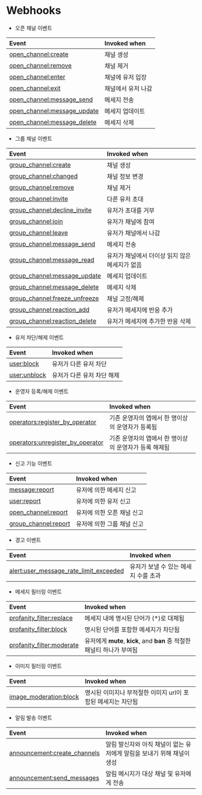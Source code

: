 # Webhooks



- 오픈 채널 이벤트

| Event                                                        | Invoked when       |
| :----------------------------------------------------------- | :----------------- |
| [open_channel:create](https://sendbird.com/docs/chat/v3/platform-api/webhook/events/open-channel#2-open_channel-create) | 채널 생성          |
| [open_channel:remove](https://sendbird.com/docs/chat/v3/platform-api/webhook/events/open-channel#2-open_channel-remove) | 채널 제거          |
| [open_channel:enter](https://sendbird.com/docs/chat/v3/platform-api/webhook/events/open-channel#2-open_channel-enter) | 채널에 유저 입장   |
| [open_channel:exit](https://sendbird.com/docs/chat/v3/platform-api/webhook/events/open-channel#2-open_channel-exit) | 채널에서 유저 나감 |
| [open_channel:message_send](https://sendbird.com/docs/chat/v3/platform-api/webhook/events/open-channel#2-open_channel-message_send) | 메세지 전송        |
| [open_channel:message_update](https://sendbird.com/docs/chat/v3/platform-api/webhook/events/open-channel#2-open_channel-message_update) | 메세지 업데이트    |
| [open_channel:message_delete](https://sendbird.com/docs/chat/v3/platform-api/webhook/events/open-channel#2-open_channel-message_delete) | 메세지 삭제        |

- 그룹 채널 이벤트

| Event                                                        | Invoked when                                   |
| :----------------------------------------------------------- | :--------------------------------------------- |
| [group_channel:create](https://sendbird.com/docs/chat/v3/platform-api/webhook/events/group-channel#2-group_channel-create) | 채널 생성                                      |
| [group_channel:changed](https://sendbird.com/docs/chat/v3/platform-api/webhook/events/group-channel#2-group_channel-changed) | 채널 정보 변경                                 |
| [group_channel:remove](https://sendbird.com/docs/chat/v3/platform-api/webhook/events/group-channel#2-group_channel-remove) | 채널 제거                                      |
| [group_channel:invite](https://sendbird.com/docs/chat/v3/platform-api/webhook/events/group-channel#2-group_channel-invite) | 다른 유저 초대                                 |
| [group_channel:decline_invite](https://sendbird.com/docs/chat/v3/platform-api/webhook/events/group-channel#2-group_channel-decline_invite) | 유저가 초대를 거부                             |
| [group_channel:join](https://sendbird.com/docs/chat/v3/platform-api/webhook/events/group-channel#2-group_channel-join) | 유저가 채널에 참여                             |
| [group_channel:leave](https://sendbird.com/docs/chat/v3/platform-api/webhook/events/group-channel#2-group_channel-leave) | 유저가 채널에서 나감                           |
| [group_channel:message_send](https://sendbird.com/docs/chat/v3/platform-api/webhook/events/group-channel#2-group_channel-message_send) | 메세지 전송                                    |
| [group_channel:message_read](https://sendbird.com/docs/chat/v3/platform-api/webhook/events/group-channel#2-group_channel-message_read) | 유저가 채널에서 더이상 읽지 않은 메세지가 없음 |
| [group_channel:message_update](https://sendbird.com/docs/chat/v3/platform-api/webhook/events/group-channel#2-group_channel-message_update) | 메세지 업데이트                                |
| [group_channel:message_delete](https://sendbird.com/docs/chat/v3/platform-api/webhook/events/group-channel#2-group_channel-message_delete) | 메세지 삭제                                    |
| [group_channel:freeze_unfreeze](https://sendbird.com/docs/chat/v3/platform-api/webhook/events/group-channel#2-group_channel-freeze_unfreeze) | 채널 고정/해제                                 |
| [group_channel:reaction_add](https://sendbird.com/docs/chat/v3/platform-api/webhook/events/group-channel#2-group_channel-reaction_add) | 유저가 메세지에 반응 추가                      |
| [group_channel:reaction_delete](https://sendbird.com/docs/chat/v3/platform-api/webhook/events/group-channel#2-group_channel-reaction_delete) | 유저가 메세지에 추가한 반응 삭제               |

- 유저 차단/해제 이벤트

| Event                                                        | Invoked when               |
| :----------------------------------------------------------- | :------------------------- |
| [user:block](https://sendbird.com/docs/chat/v3/platform-api/webhook/events/user#2-user-block) | 유저가 다른 유저 차단      |
| [user:unblock](https://sendbird.com/docs/chat/v3/platform-api/webhook/events/user#2-user-unblock) | 유저가 다른 유저 차단 해제 |

- 운영자 등록/해제 이벤트

| Event                                                        | Invoked when                                          |
| :----------------------------------------------------------- | :---------------------------------------------------- |
| [operators:register_by_operator](https://sendbird.com/docs/chat/v3/platform-api/webhook/events/operator#2-operators-register_by_operator) | 기존 운영자의 앱에서 한 명이상의 운영자가 등록됨      |
| [operators:unregister_by_operator](https://sendbird.com/docs/chat/v3/platform-api/webhook/events/operator#2-operators-unregister_by_operator) | 기존 운영자의 앱에서 한 명이상의 운영자가 등록 해제됨 |

- 신고 기능 이벤트

| Event                                                        | Invoked when               |
| :----------------------------------------------------------- | :------------------------- |
| [message:report](https://sendbird.com/docs/chat/v3/platform-api/webhook/events/report#2-message-report) | 유저에 의한 메세지 신고    |
| [user:report](https://sendbird.com/docs/chat/v3/platform-api/webhook/events/report#2-user-report) | 유저에 의한 유저 신고      |
| [open_channel:report](https://sendbird.com/docs/chat/v3/platform-api/webhook/events/report#2-open_channel-report) | 유저에 의한 오픈 채널 신고 |
| [group_channel:report](https://sendbird.com/docs/chat/v3/platform-api/webhook/events/report#2-group_channel-report) | 유저에 의한 그룹 채널 신고 |

- 경고 이벤트

| Event                                                        | Invoked when                         |
| :----------------------------------------------------------- | :----------------------------------- |
| [alert:user_message_rate_limit_exceeded](https://sendbird.com/docs/chat/v3/platform-api/webhook/events/alert#2-alert-user_message_rate_limit_exceeded) | 유저가 보낼 수 있는 메세지 수를 초과 |

- 메세지 필터링 이벤트

| Event                                                        | Invoked when                                                 |
| :----------------------------------------------------------- | :----------------------------------------------------------- |
| [profanity_filter:replace](https://sendbird.com/docs/chat/v3/platform-api/webhook/events/profanity-filter#2-profanity_filter-replace) | 메세지 내에 명시된 단어가 (*)로 대체됨                       |
| [profanity_filter:block](https://sendbird.com/docs/chat/v3/platform-api/webhook/events/profanity-filter#2-profanity_filter-block) | 명시된 단어를 포함한 메세지가 차단됨                         |
| [profanity_filter:moderate](https://sendbird.com/docs/chat/v3/platform-api/webhook/events/profanity-filter#2-profanity_filter-moderate) | 유저에게 **mute**, **kick**, and **ban** 중 적절한 패널티 하나가 부여됨 |

- 이미지 필터링 이벤트

| Event                                                        | Invoked when                                                 |
| :----------------------------------------------------------- | :----------------------------------------------------------- |
| [image_moderation:block](https://sendbird.com/docs/chat/v3/platform-api/webhook/events/image-moderation#2-image_moderation-block) | 명시된 이미지나 부적절한 이미지 url이 포함된 메세지는 차단됨 |

- 알림 발송 이벤트

| Event                                                        | Invoked when                                                 |
| :----------------------------------------------------------- | :----------------------------------------------------------- |
| [announcement:create_channels](https://sendbird.com/docs/chat/v3/platform-api/webhook/events/announcement#2-announcement-create_channels) | 알림 발신자와 아직 채널이 없는 유저에게 알림을 보내기 위해 채널이 생성 |
| [announcement:send_messages](https://sendbird.com/docs/chat/v3/platform-api/webhook/events/announcement#2-announcement-send_messages) | 알림 메시지가 대상 채널 및 유저에게 전송                     |
